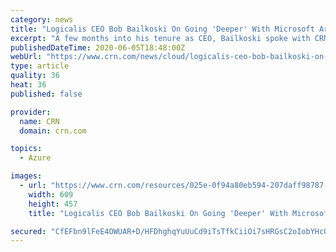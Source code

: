 ```yaml
---
category: news
title: "Logicalis CEO Bob Bailkoski On Going 'Deeper' With Microsoft Around Azure"
excerpt: "A few months into his tenure as CEO, Bailkoski spoke with CRN about how the global solution provider has achieved Azure Expert MSP certification and is seeking a major expansion of its Microsoft business."
publishedDateTime: 2020-06-05T18:48:00Z
webUrl: "https://www.crn.com/news/cloud/logicalis-ceo-bob-bailkoski-on-going-deeper-with-microsoft-around-azure"
type: article
quality: 36
heat: 36
published: false

provider:
  name: CRN
  domain: crn.com

topics:
  - Azure

images:
  - url: "https://www.crn.com/resources/025e-0f94a80eb594-207daff98787-1000/bob-bailkoski-logicalis.jpg"
    width: 609
    height: 457
    title: "Logicalis CEO Bob Bailkoski On Going 'Deeper' With Microsoft Around Azure"

secured: "CfEFbn9lFeE4OWUAR+D/HFDhghqYuUuCd9iTsTfkCiiOi7sHRGsC2oIobYHcQHF9Nqsbb0WY1o8SkHMrr2ShA4kwmsHVot+FJfp+5Nep8dOtZQy08c6PzAQD3Cy6wBjGF+FiCQTPymqiOcMpF3GrzkRWUPidyuazA8w1yGosamNBBaRPgMHJebzWL0zJMgTt7+WwMZwtzh+6DKzaEc1K3Fp23sW88RCbvbJZ5KJ6F9CRiVQS5GXTuxZ8xYlNyNv1jUlpe7KDiXtFtIrWfj0RSdhrqkwPAAG0tYK2lI5HdYEto6jno2ijFiOU4/uZpkd6;UdBJECW7sNFQ0NnAG95VlQ=="
---
```


